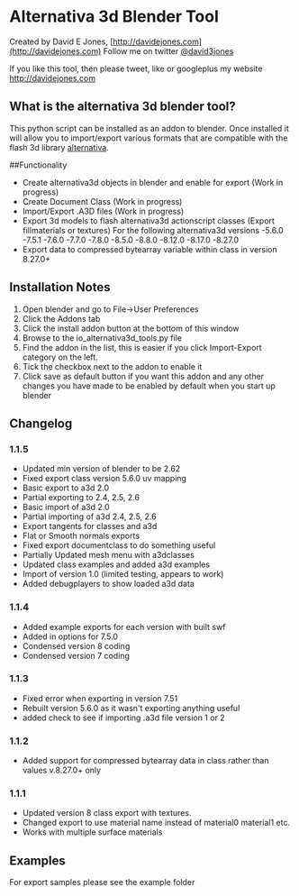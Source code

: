 Alternativa 3d Blender Tool
===========================

Created by David E Jones, [http://davidejones.com](http://davidejones.com)
Follow me on twitter [@david3jones](https://twitter.com/david3jones)

If you like this tool, then please tweet, like or googleplus my website http://davidejones.com

What is the alternativa 3d blender tool?
----------------------------------------

This python script can be installed as an addon to blender. Once installed it will allow you to import/export various formats that are compatible with the flash 3d library [alternativa](http://alternativaplatform.com/en/).

##Functionality

- Create alternativa3d objects in blender and enable for export (Work in progress)
- Create Document Class (Work in progress)
- Import/Export .A3D files (Work in progress)
- Export 3d models to flash alternativa3d actionscript classes (Export fillmaterials or textures)
  For the following alternativa3d versions
	-5.6.0
	-7.5.1
	-7.6.0
	-7.7.0
	-7.8.0
	-8.5.0
	-8.8.0
	-8.12.0
	-8.17.0
	-8.27.0
- Export data to compressed bytearray variable within class in version 8.27.0+

Installation Notes
------------------

1. Open blender and go to File->User Preferences
2. Click the Addons tab
3. Click the install addon button at the bottom of this window
4. Browse to the io_alternativa3d_tools.py file
5. Find the addon in the list, this is easier if you click Import-Export category on the left.
6. Tick the checkbox next to the addon to enable it
7. Click save as default button if you want this addon and any other changes you have made to be enabled by default when you start up blender

Changelog
---------

### 1.1.5
- Updated min version of blender to be 2.62
- Fixed export class version 5.6.0 uv mapping
- Basic export to a3d 2.0
- Partial exporting to 2.4, 2.5, 2.6
- Basic import of a3d 2.0
- Partial importing of a3d 2.4, 2.5, 2.6
- Export tangents for classes and a3d
- Flat or Smooth normals exports
- Fixed export documentclass to do something useful
- Partially Updated mesh menu with a3dclasses
- Updated class examples and added a3d examples
- Import of version 1.0 (limited testing, appears to work)
- Added debugplayers to show loaded a3d data

### 1.1.4
- Added example exports for each version with built swf
- Added in options for 7.5.0
- Condensed version 8 coding
- Condensed version 7 coding

### 1.1.3
- Fixed error when exporting in version 7.51
- Rebuilt version 5.6.0 as it wasn't exporting anything useful
- added check to see if importing .a3d file version 1 or 2

### 1.1.2
- Added support for compressed bytearray data in class rather than values v.8.27.0+ only

### 1.1.1
- Updated version 8 class export with textures. 
- Changed export to use material name instead of material0 material1 etc. 
- Works with multiple surface materials 

Examples
----------

For export samples please see the example folder